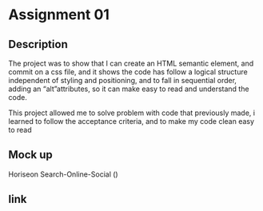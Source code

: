 # Assignment 01

## Description

The project was to show that I can create an HTML semantic element, and commit on a css file, and it shows the code has follow a logical structure independent of styling and positioning, and to fall in sequential order, adding an “alt”attributes, so it can make easy to read and understand the code.

This project allowed me to solve problem with code that previously made, i learned to follow the acceptance criteria, and to make my code clean easy to read

## Mock up 
Horiseon Search-Online-Social ()

## link